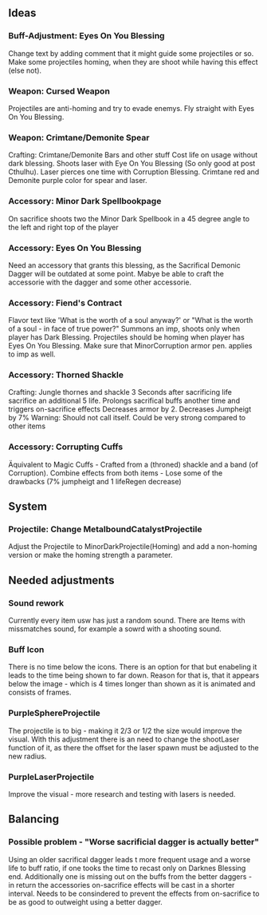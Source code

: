 ## Ideas

### Buff-Adjustment: Eyes On You Blessing
Change text by adding comment that it might guide some projectiles or so.
Make some projectiles homing, when they are shoot while having this effect (else not).

### Weapon: Cursed Weapon
Projectiles are anti-homing and try to evade enemys. Fly straight with Eyes On You Blessing.

### Weapon: Crimtane/Demonite Spear
Crafting: Crimtane/Demonite Bars and other stuff
Cost life on usage without dark blessing.
Shoots laser with Eye On You Blessing (So only good at post Cthulhu).
Laser pierces one time with Corruption Blessing.
Crimtane red and Demonite purple color for spear and laser.

### Accessory: Minor Dark Spellbookpage
On sacrifice shoots two the Minor Dark Spellbook in a 45 degree angle to the left and right top of the player

### Accessory: Eyes On You Blessing
Need an accessory that grants this blessing, as the Sacrifical Demonic Dagger will be outdated at some point.
Mabye be able to craft the accessorie with the dagger and some other accessorie.

### Accessory: Fiend's Contract
Flavor text like 'What is the worth of a soul anyway?' or "What is the worth of a soul - in face of true power?"
Summons an imp, shoots only when player has Dark Blessing.
Projectiles should be homing when player has Eyes On You Blessing.
Make sure that MinorCorruption armor pen. applies to imp as well.

### Accessory: Thorned Shackle
Crafting: Jungle thornes and shackle
3 Seconds after sacrificing life sacrifice an additional 5 life.
Prolongs sacrifical buffs another time and triggers on-sacrifice effects
Decreases armor by 2.
Decreases Jumpheigt by 7%
Warning:
Should not call itself.
Could be very strong compared to other items 

### Accessory: Corrupting Cuffs
Äquivalent to Magic Cuffs - Crafted from a (throned) shackle and a band (of Corruption).
Combine effects from both items - Lose some of the drawbacks (7% jumpheigt and 1 lifeRegen decrease)



## System

### Projectile: Change MetalboundCatalystProjectile
Adjust the Projectile to MinorDarkProjectile(Homing) and add a non-homing version or make the homing strength a parameter.



## Needed adjustments

### Sound rework
Currently every item usw has just a random sound. There are Items with missmatches sound, for example a sowrd with a shooting sound.

### Buff Icon
There is no time below the icons. There is an option for that but enabeling it leads to the time being shown to far down.
Reason for that is, that it appears below the image - which is 4 times longer than shown as it is animated and consists of frames.

### PurpleSphereProjectile
The projectile is to big - making it 2/3 or 1/2 the size would improve the visual.
With this adjustment there is an need to change the shootLaser function of it, as there the offset for the laser spawn must be adjusted to the new radius.

### PurpleLaserProjectile
Improve the visual - more research and testing with lasers is needed.



## Balancing

### Possible problem - "Worse sacrificial dagger is actually better"
Using an older sacrifical dagger leads t more frequent usage and a worse life to buff ratio, if one tooks the time to recast only on Darknes Blessing end.
Additionally one is missing out on the buffs from the better daggers - in return the accessories on-sacrifice effects will be cast in a shorter interval.
Needs to be consindered to prevent the effects from on-sacrifice to be as good to outweight using a better dagger.